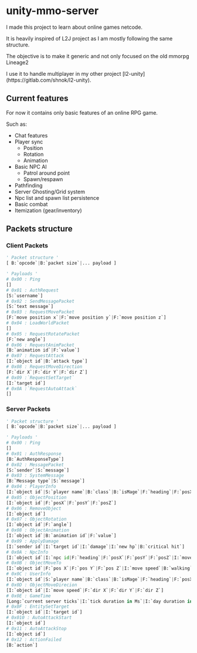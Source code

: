 # unity-mmo-server

<p>I made this project to learn about online games netcode.</>

<p>It is heavily inspired of L2J project as I am mostly following the same structure.</p>

<p>The objective is to make it generic and not only focused on the old mmorpg Lineage2</p>

<p>I use it to handle multiplayer in my other project [l2-unity](https://gitlab.com/shnok/l2-unity).</p>

## Current features

For now it contains only basic features of an online RPG game. <p>Such as:
- Chat features
- Player sync
	- Position
	- Rotation
	- Animation
- Basic NPC AI
	- Patrol around point
	- Spawn/respawn
- Pathfinding
- Server Ghosting/Grid system
- Npc list and spawn list persistence
- Basic combat
- Itemization (gear/inventory)

</p>

## Packets structure

### Client Packets

```python
' Packet structure '
[ B:`opcode`|B:`packet size`|... payload ]

' Payloads '
# 0x00 : Ping
[]
# 0x01 : AuthRequest
[S:`username`]
# 0x02 : SendMessagePacket
[S:`text message`]
# 0x03 : RequestMovePacket
[F:`move position x`|F:`move position y`|F:`move position z`]
# 0x04 : LoadWorldPacket
[]
# 0x05 : RequestRotatePacket
[F:`new angle`]
# 0x06 : RequestAnimPacket
[B:`animation id`|F:`value`]
# 0x07 : RequestAttack
[I:`object id`|B:`attack type`]
# 0x08 : RequestMoveDirection
[F:`dir X`|F:`dir Y`|F:`dir Z`]
# 0x09 :`RequestSetTarget`
[I:`target id`]
# 0x0A :`RequestAutoAttack`
[]
```

### Server Packets

```python
' Packet structure '
[ B:`opcode`|B:`packet size`|... payload ]

' Payloads '
# 0x00 : Ping
[]
# 0x01 : AuthResponse
[B:`AuthResponseType`]
# 0x02 : MessagePacket
[S:`sender`|S:`message`]
# 0x03 : SystemMessage
[B:`Message type`|S:`message`]
# 0x04 : PlayerInfo
[I:`object id`|S:`player name`|B:`class`|B:`isMage`|F:`heading`|F:`posX`|F:`posY`|F:`posZ`|I:`level`|I:`hp`|I:`maxhp`|I:`mp`|I:`maxMp`|I:`cp`|I:`maxCp`|I:`movespd`|I:`patkspd`|I:`matkspd`|F:`atkrange`|B:`con`|B:`dex`|B:`str`|B:`men`|B:`wit`|B:`int`|F:`colh`|F:`colr`|B:`race`|B:`sex`|B:`face`|B:`hair`|B:`haircolor`|I:`lefthand `|I:`righthand`|I:`chest`|I:`gloves`|I:`feet`]
# 0x05 : ObjectPosition
[I:`object id`|F:`posX`|F:`posY`|F:`posZ`]
# 0x06 : RemoveObject
[I:`object id`]
# 0x07 : ObjectRotation
[I:`object id`|F:`angle`]
# 0x08 : ObjectAnimation
[I:`object id`|B:`animation id`|F:`value`]
# 0x09 : ApplyDamage
[I:`sender id`|I:`target id`|I:`damage`|I:`new hp`|B:`critical hit`]
# 0x0A : NpcInfo
[I:`object id`|I:`npc id|F:`heading`|F:`posX`|F:`posY`|F:`posZ`|I:`movespeed`|I:`patkspd`|I:`matkspd`|I:`level`|I:`hp`|I:`maxhp`]
# 0x0B : ObjectMoveTo
[I:`object id`|F:`pos X`|F:`pos Y`|F:`pos Z`|I:`move speed`|B:`walking`]
# 0x0C : UserInfo
[I:`object id`|S:`player name`|B:`class`|B:`isMage`|F:`heading`|F:`posX`|F:`posY`|F:`posZ`|I:`level`|I:`hp`|I:`maxhp`|I:`movespd`|I:`patkspd`|I:`matkspd`|F:`colh`|F:`colr`|B:`race`|B:`sex`|B:`face`|B:`hair`|B:`haircolor`|I:`lefthand`|I:`righthand`|I:`chest`|I:`gloves`|I:`feet`]
# 0x0D : ObjectMoveDirecion
[I:`object id`|I:`move speed`|F:`dir X`|F:`dir Y`|F:`dir Z`]
# 0x0E : GameTime
[Long:`current server ticks`|I:`tick duration in Ms`|I:`day duration in minutes`]
# 0x0F : EntitySetTarget
[I:`object id`|I:`target id`]
# 0x010 : AutoAttackStart
[I:`object id`]
# 0x11 : AutoAttackStop
[I:`object id`]
# 0x12 : ActionFailed
[B:`action`]
```
